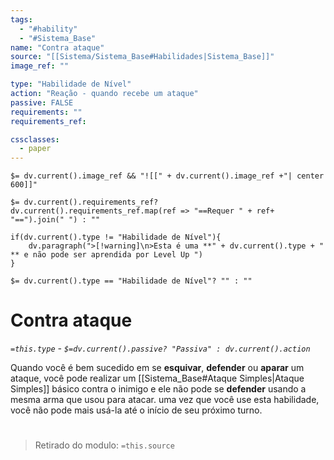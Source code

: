 ```yaml
---
tags:
  - "#hability"
  - "#Sistema_Base"
name: "Contra ataque"
source: "[[Sistema/Sistema_Base#Habilidades|Sistema_Base]]"
image_ref: ""

type: "Habilidade de Nível"
action: "Reação - quando recebe um ataque"
passive: FALSE
requirements: ""
requirements_ref:  

cssclasses:
  - paper
---
```

`$= dv.current().image_ref && "![[" + dv.current().image_ref +"| center 600]]"`


`$= dv.current().requirements_ref? dv.current().requirements_ref.map(ref => "==Requer " + ref+ "==").join(" ") : ""`

```dataviewjs
if(dv.current().type != "Habilidade de Nível"){
	dv.paragraph(">[!warning]\n>Esta é uma **" + dv.current().type + " ** e não pode ser aprendida por Level Up ")
}
```


`$= dv.current().type == "Habilidade de Nível"? "" : ""`
# Contra ataque
*`=this.type` - `$=dv.current().passive? "Passiva" : dv.current().action`*

Quando você é bem sucedido em se **esquivar**, **defender** ou **aparar** um ataque, você pode realizar um [[Sistema_Base#Ataque Simples|Ataque Simples]] básico contra o inimigo e ele não pode se **defender** usando a mesma arma que usou para atacar. uma vez que você use esta habilidade, você não pode mais usá-la até o início de seu próximo turno.


#
> Retirado do modulo: `=this.source`